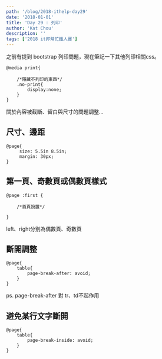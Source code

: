 ```yaml
---
path: '/blog/2018-ithelp-day29'
date: '2018-01-01'
title: 'Day 29 : 列印'
author: 'Kat Chou'
description: ''
tags: ['2018 it邦幫忙鐵人賽']
---
```


之前有提到 bootstrap 列印問題，現在筆記一下其他列印相關css。

```
@media print{

    /*隱藏不列印的東西*/
    .no-print{
        display:none;
    }
}
```
關於內容被截斷、留白與尺寸的問題調整...

## 尺寸、邊距
```
@page{
     size: 5.5in 8.5in;       
     margin: 30px;
}
```

##   第一頁、奇數頁或偶數頁樣式
```
@page :first { 

    /*首頁設置*/

}
```
left、right分别為偶數頁、奇數頁

##   斷開調整
```
@page{
    table{
        page-break-after: avoid;
    }  
}
```
ps. page-break-after 對 tr、td不起作用

##  避免某行文字斷開
```
@page{
    table{
        page-break-inside: avoid;
    }  
}
```
